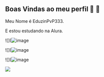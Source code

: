 ## Boas Vindas ao meu perfil 🎱 💙
Meu Nome é EduzinPvP333.


E estou estudando na Alura.

![](![image](https://github.com/user-attachments/assets/ee7cb09d-0d79-4872-a1dc-a42e03cfa83d)

![](![image](https://github.com/user-attachments/assets/30b5109c-8fee-4272-9048-00fdeeb30fbe)

![](![image](https://github.com/user-attachments/assets/07c4ecdd-53ac-4ac8-8d05-05c6c68d282e)

![](!https://tenor.com/pNpuIgyKRcc.gif)
